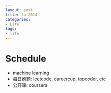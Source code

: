 ```yaml
---
layout: post
title: to 2014
categories:
- Life
tags:
- life
---
```


# Schedule #
- machine learning
- 每日刷题: leetcode, careercup, topcoder, etc
- 公开课: coursera